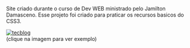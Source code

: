 Site criado durante o curso de Dev WEB ministrado pelo Jamilton Damasceno. Esse projeto foi criado para praticar os recursos basicos do CSS3.

[![tecblog](https://werlencardoso.files.wordpress.com/2020/07/capturartec.jpg?w=500 "tecblog")](http://werlendev.cf/tec-blog/)<br>
(clique na imagem para ver exemplo)
